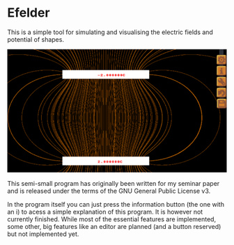 # Efelder

This is a simple tool for simulating and visualising the electric fields and potential of shapes.

![screenshot](../../screenshots/efelder.png)

This semi-small program has originally been written for my seminar paper and is released under the terms of the GNU General Public License v3.

In the program itself you can just press the information button (the one with an i) to acess a simple explanation of this program. It is however not currently finished. While most of the essential features are implemented, some other, big features like an editor are planned (and a button reserved) but not implemented yet.
